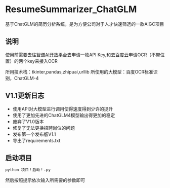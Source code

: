 # ResumeSummarizer_ChatGLM
基于ChatGLM的简历分析系统，是为方便公司对于人才快速筛选的一款AIGC项目
## 说明
使用前需要去往[智谱AI开放平台](https://open.bigmodel.cn/)去申请一枚API Key,和去[百度云](https://cloud.baidu.com/)申请OCR（不带位置）的两个key来接入OCR

所用技术栈：tkinter,pandas,zhipuai,urllib
所使用的大模型：百度OCR标准识别，ChatGLM-4

## V1.1更新日志
* 使用API对大模型进行调用使得速度得到少许的提升
* 使用了更加先进的ChatGLM4模型输出得更加的稳定
* 废弃了V1.0版本
* 修复了无法更换招聘岗位的问题
* 发布第一个发布版V1.1
* 导出了requirements.txt

## 启动项目
```bash
python 项目！启动！.py
```
然后按照提示依次输入所需要的参数即可
